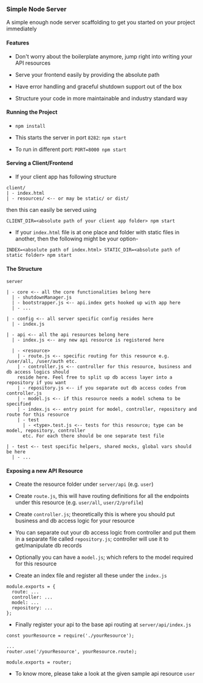 ### Simple Node Server

A simple enough node server scaffolding to get you started on your project immediately


#### Features

- Don't worry about the boilerplate anymore, jump right into writing your API
resources

- Serve your frontend easily by providing the absolute path

- Have error handling and graceful shutdown support out of the box

- Structure your code in more maintainable and industry standard way


#### Running the Project

- `npm install`

- This starts the server in port `8282`: `npm start`

- To run in different port: `PORT=8000 npm start`

#### Serving a Client/Frontend 

- If your client app has following structure

``` 
client/
| - index.html
| - resources/ <-- or may be static/ or dist/
```

then this can easily be served using 

```
CLIENT_DIR=<absolute path of your client app folder> npm start
```

- If your `index.html` file is at one place and folder with static files in another, then
the following might be your option-

```
INDEX=<absolute path of index.html> STATIC_DIR=<absolute path of static folder> npm start
```


#### The Structure

``` 
server

| - core <-- all the core functionalities belong here 
  | - shutdownManager.js 
  | - bootstrapper.js <-- api.index gets hooked up with app here
  | - ...
  
| - config <-- all server specific config resides here
  | - index.js
  
| - api <-- all the api resources belong here
  | - index.js <-- any new api resource is registered here
  
  | - <resource>
    | - route.js <-- specific routing for this resource e.g. /user/all, /user/auth etc.
    | - controller.js <-- controller for this resource, business and db access logics should
    reside here. Feel free to split up db access layer into a repository if you want
    | - repository.js <-- if you separate out db access codes from controller.js
    | - model.js <-- if this resource needs a model schema to be specified
    | - index.js <-- entry point for model, controller, repository and route for this resource
    | - test
      | - <type>.test.js <-- tests for this resource; type can be model, repository, controller
      etc. For each there should be one separate test file
      
| - test <-- test specific helpers, shared mocks, global vars should be here
  | - ...    
```

#### Exposing a new API Resource

- Create the resource folder under `server/api` (e.g. `user`)

- Create `route.js`, this will have routing definitions for all the endpoints 
under this resource (e.g. `user/all`, `user/2/profile`)

- Create `controller.js`; theoretically this is where you should put business and db
access logic for your resource

- You can separate out your db access logic from controller and put them in a separate
file called `repository.js`; controller will use it to get/manipulate db records

- Optionally you can have a `model.js`; which refers to the model required for this
resource

- Create an index file and register all these under the `index.js`

``` 
module.exports = {
  route: ...
  controller: ...
  model: ...
  repository: ...
};
```

- Finally register your api to the base api routing at `server/api/index.js`

``` 
const yourResource = require('./yourResource');

...
router.use('/yourResource', yourResource.route);

module.exports = router;
```

- To know more, please take a look at the given sample api resource `user`

